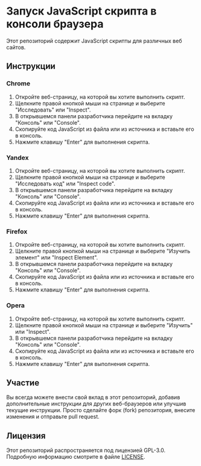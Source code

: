 # Запуск JavaScript скрипта в консоли браузера

Этот репозиторий содержит JavaScript скрипты для различных веб сайтов.

## Инструкции

### Chrome

1. Откройте веб-страницу, на которой вы хотите выполнить скрипт.
2. Щелкните правой кнопкой мыши на странице и выберите "Исследовать" или "Inspect".
3. В открывшемся панели разработчика перейдите на вкладку "Консоль" или "Console".
4. Скопируйте код JavaScript из файла или из источника и вставьте его в консоль.
5. Нажмите клавишу "Enter" для выполнения скрипта.

### Yandex

1. Откройте веб-страницу, на которой вы хотите выполнить скрипт.
2. Щелкните правой кнопкой мыши на странице и выберите "Исследовать код" или "Inspect code".
3. В открывшемся панели разработчика перейдите на вкладку "Консоль" или "Console".
4. Скопируйте код JavaScript из файла или из источника и вставьте его в консоль.
5. Нажмите клавишу "Enter" для выполнения скрипта.

### Firefox

1. Откройте веб-страницу, на которой вы хотите выполнить скрипт.
2. Щелкните правой кнопкой мыши на странице и выберите "Изучить элемент" или "Inspect Element".
3. В открывшемся панели разработчика перейдите на вкладку "Консоль" или "Console".
4. Скопируйте код JavaScript из файла или из источника и вставьте его в консоль.
5. Нажмите клавишу "Enter" для выполнения скрипта.

### Opera

1. Откройте веб-страницу, на которой вы хотите выполнить скрипт.
2. Щелкните правой кнопкой мыши на странице и выберите "Изучить" или "Inspect".
3. В открывшемся панели разработчика перейдите на вкладку "Консоль" или "Console".
4. Скопируйте код JavaScript из файла или из источника и вставьте его в консоль.
5. Нажмите клавишу "Enter" для выполнения скрипта.

## Участие

Вы всегда можете внести свой вклад в этот репозиторий, добавив дополнительные инструкции для других веб-браузеров или улучшив текущие инструкции. Просто сделайте форк (fork) репозитория, внесите изменения и отправьте pull request.

## Лицензия

Этот репозиторий распространяется под лицензией GPL-3.0. Подробную информацию смотрите в файле [LICENSE](./LICENSE).
